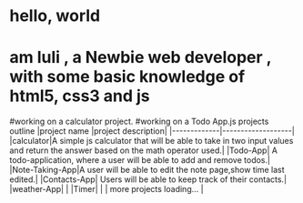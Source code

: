 
# hello, world
# am luli , a Newbie web developer , with some basic knowledge of html5, css3 and js
#working on a calculator project.
#working on a Todo App.js
projects outline
|project name |project description|
|-------------|-------------------|
|calculator|A simple js calculator that will be able to take in two input values and return the answer based on the math operator used.|
|Todo-App| A todo-application, where a user will be able to add and remove todos.|
|Note-Taking-App|A user will be able to edit the note page,show time last edited.|
|Contacts-App| Users will be able to keep track of their contacts.|
|weather-App|                    |
|Timer|                          |
| more projects loading...       |


